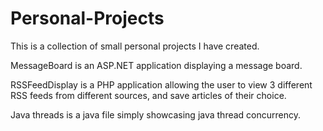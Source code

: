 # Personal-Projects
This is a collection of small personal projects I have created.

MessageBoard is an ASP.NET application displaying a message board.

RSSFeedDisplay is a PHP application allowing the user to view 3 different RSS feeds from different sources, and save articles of their choice.

Java threads is a java file simply showcasing java thread concurrency.
